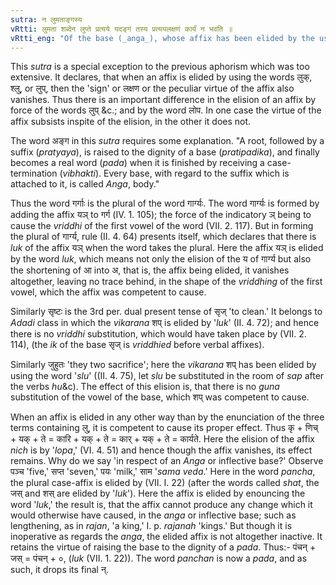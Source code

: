 ```yaml
---
sutra: न लुमताङ्गस्य
vRtti: लुमता शब्देन लुप्ते प्रत्यये यदङ्गं तस्य प्रत्ययलक्षणं कार्यं न भवति ॥
vRtti_eng: "Of the base (_anga_), whose affix has been elided by the use of any of the three words containing लु, the operations dependent on it do not take place, regarding such base."
---
```

This _sutra_ is a special exception to the previous aphorism which was too extensive. It declares, that when an affix is elided by using the words लुक्, श्लु, or लुप्, then the 'sign' or लक्षण or the peculiar virtue of the affix also vanishes. Thus there is an important difference in the elision of an affix by force of the words लुप् &c.; and by the word लोप. In one case the virtue of the affix subsists inspite of the elision, in the other it does not.

The word अङ्ग in this _sutra_ requires some explanation. "A root, followed by a suffix (_pratyaya_), is raised to the dignity of a base (_pratipadika_), and finally becomes a real word (_pada_) when it is finished by receiving a case-termination (_vibhakti_). Every base, with regard to the suffix which is attached to it, is called _Anga_, body."

Thus the word गर्गाः is the plural of the word गार्ग्यः. The word गार्ग्यः is formed by adding the affix यञ् to गर्ग (IV. 1. 105); the force of the indicatory ञ् being to cause the _vriddhi_ of the first vowel of the word (VII. 2. 117). But in forming the plural of गार्ग्य, rule (II. 4. 64) presents itself, which declares that there is _luk_ of the affix यञ् when the word takes the plural. Here the affix यञ् is elided by the word _luk_, which means not only the elision of the य of गार्ग्य but also the shortening of आ into अ, that is, the affix being elided, it vanishes altogether, leaving no trace behind, in the shape of the _vriddhing_ of the first vowel, which the affix was competent to cause.

Similarly सृष्टः is the 3rd per. dual present tense of सृज् 'to clean.' It belongs to _Adadi_ class in which the _vikarana_ शप् is elided by '_luk_' (II. 4. 72); and hence there is no _vriddhi_ substitution, which would have taken place by (VII. 2. 114), (the _ik_ of the base सृज् is _vriddhied_ before verbal affixes).

Similarly जुहुतः 'they two sacrifice'; here the _vikarana_ शप् has been elided by using the word '_slu_' ((II. 4. 75), let _slu_ be substituted in the room of _sap_ after the verbs _hu_&c). The effect of this elision is, that there is no _guna_ substitution of the vowel of the base, which शप् was competent to cause.

When an affix is elided in any other way than by the enunciation of the three terms containing लु, it is competent to cause its proper effect. Thus कृ + णिच् + यक् + ते = कारि + यक् + ते = कार् + यक् + ते = कार्यते. Here the elision of the affix _nich_ is by '_lopa_,' (VI. 4. 51) and hence though the affix vanishes, its effect remains. Why do we say 'in respect of an _Anga_ or inflective base?' Observe पञ्च 'five,' सप्त 'seven,' पयः 'milk,' साम '_sama_ _veda_.' Here in the word _pancha_, the plural case-affix is elided by (VII. I. 22) (after the words called _shat_, the जस् and शस् are elided by '_luk_'). Here the affix is elided by enouncing the word '_luk_,' the result is, that the affix cannot produce any change which it would otherwise have caused, in the _anga_ or inflective base; such as lengthening, as in _rajan_, 'a king,' I. p. _rajanah_ 'kings.' But though it is inoperative as regards the _anga_, the elided affix is not altogether inactive. It retains the virtue of raising the base to the dignity of a _pada_. Thus:- पंचन् + जस् = पंचन् + ०, (_luk_ (VII. 1. 22)). The word _panchan_ is now a _pada_, and as such, it drops its final न्.
